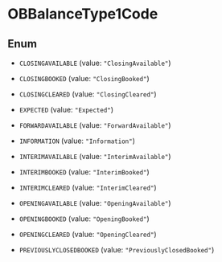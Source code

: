 

# OBBalanceType1Code

## Enum


* `CLOSINGAVAILABLE` (value: `"ClosingAvailable"`)

* `CLOSINGBOOKED` (value: `"ClosingBooked"`)

* `CLOSINGCLEARED` (value: `"ClosingCleared"`)

* `EXPECTED` (value: `"Expected"`)

* `FORWARDAVAILABLE` (value: `"ForwardAvailable"`)

* `INFORMATION` (value: `"Information"`)

* `INTERIMAVAILABLE` (value: `"InterimAvailable"`)

* `INTERIMBOOKED` (value: `"InterimBooked"`)

* `INTERIMCLEARED` (value: `"InterimCleared"`)

* `OPENINGAVAILABLE` (value: `"OpeningAvailable"`)

* `OPENINGBOOKED` (value: `"OpeningBooked"`)

* `OPENINGCLEARED` (value: `"OpeningCleared"`)

* `PREVIOUSLYCLOSEDBOOKED` (value: `"PreviouslyClosedBooked"`)



